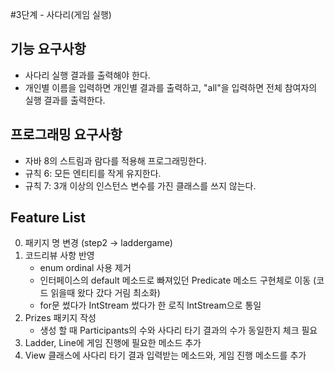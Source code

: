 #3단계 - 사다리(게임 실행)

## 기능 요구사항
* 사다리 실행 결과를 출력해야 한다.
* 개인별 이름을 입력하면 개인별 결과를 출력하고, "all"을 입력하면 전체 참여자의 실행 결과를 출력한다.

## 프로그래밍 요구사항
* 자바 8의 스트림과 람다를 적용해 프로그래밍한다.
* 규칙 6: 모든 엔티티를 작게 유지한다.
* 규칙 7: 3개 이상의 인스턴스 변수를 가진 클래스를 쓰지 않는다.

## Feature List
0. 패키지 명 변경 (step2 -> laddergame)
1. 코드리뷰 사항 반영
    * enum ordinal 사용 제거
    * 인터페이스의 default 메소드로 빠져있던 Predicate 메소드 구현체로 이동 (코드 읽을때 왔다 갔다 거림 최소화)
    * for문 썼다가 IntStream 썼다가 한 로직 IntStream으로 통일
2. Prizes 패키지 작성
    * 생성 할 때 Participants의 수와 사다리 타기 결과의 수가 동일한지 체크 필요
3. Ladder, Line에 게임 진행에 필요한 메소드 추가
4. View 클래스에 사다리 타기 결과 입력받는 메소드와, 게임 진행 메소드를 추가


